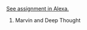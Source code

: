 [See assignment in Alexa.](https://alexa.bitmaker.co/cohorts/72/assignments/2244/latest)

1. Marvin and Deep Thought
